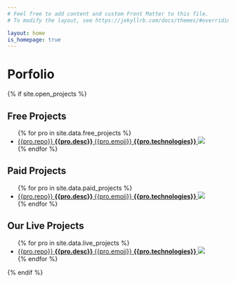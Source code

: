 ```yaml
---
# Feel free to add content and custom Front Matter to this file.
# To modify the layout, see https://jekyllrb.com/docs/themes/#overriding-theme-defaults

layout: home
is_homepage: true
---
```



# Porfolio


{% if site.open_projects %}
## Free Projects
<ul>
{% for pro in site.data.free_projects %}
  <li><a target="_blank" href="{{ site.github_path }}{{pro.repo}}">{{pro.repo}} <strong> {{pro.desc}} </strong> {{pro.emoji}}
    <strong>{{pro.technologies}}</strong>
        <img src = "{{pro.img}}" width ="{{pro.img_w}}" />
    </a>
  </li>
{% endfor %}
</ul>


## Paid Projects
<ul>
{% for pro in site.data.paid_projects %}
  <li><a target="_blank" href="{{ pro.url }}">{{pro.repo}} <strong> {{pro.desc}} </strong> {{pro.emoji}}
    <strong>{{pro.technologies}}</strong>
        <img src = "{{pro.img}}" width ="{{pro.img_w}}" />
    </a>
  </li>
{% endfor %}
</ul>

## Our Live Projects
<ul>
{% for pro in site.data.live_projects %}
  <li>
    <a target="_blank" href="{{pro.url}}">{{pro.repo}}
        <strong>
             {{pro.desc}} 
        </strong>
         {{pro.emoji}}
        <strong>
            {{pro.technologies}}
        </strong>
        <img src = "{{pro.img}}" width ="{{pro.img_w}}" />
    </a>
  </li>
{% endfor %}
</ul>
{% endif %}
